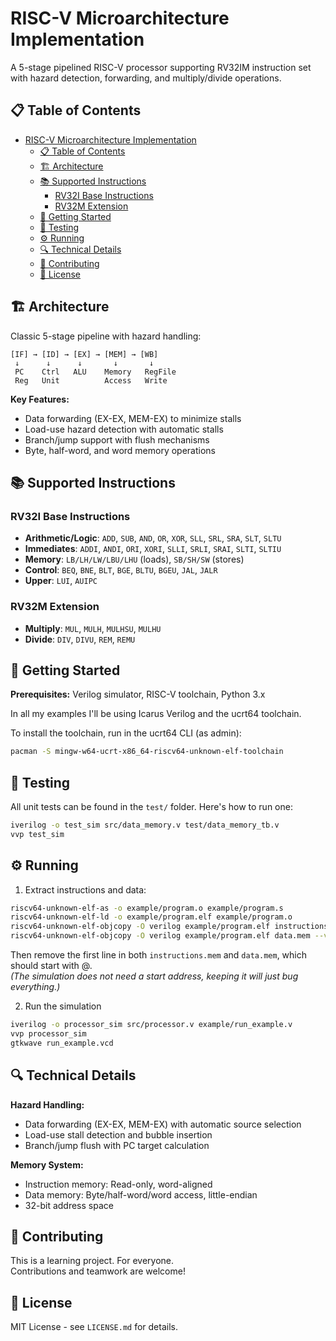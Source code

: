 # RISC-V Microarchitecture Implementation

A 5-stage pipelined RISC-V processor supporting RV32IM instruction set with hazard detection, forwarding, and multiply/divide operations.

## 📋 Table of Contents

- [RISC-V Microarchitecture Implementation](#risc-v-microarchitecture-implementation)
  - [📋 Table of Contents](#-table-of-contents)
  - [🏗️ Architecture](#️-architecture)
  - [📚 Supported Instructions](#-supported-instructions)
    - [RV32I Base Instructions](#rv32i-base-instructions)
    - [RV32M Extension](#rv32m-extension)
  - [🚀 Getting Started](#-getting-started)
  - [🧪 Testing](#-testing)
  - [⚙️ Running](#️-running)
  - [🔍 Technical Details](#-technical-details)
  - [🤝 Contributing](#-contributing)
  - [📄 License](#-license)

## 🏗️ Architecture

Classic 5-stage pipeline with hazard handling:

```
[IF] → [ID] → [EX] → [MEM] → [WB]
 ↓      ↓      ↓       ↓       ↓
 PC    Ctrl   ALU    Memory   RegFile
 Reg   Unit          Access   Write
```

**Key Features:**

- Data forwarding (EX-EX, MEM-EX) to minimize stalls
- Load-use hazard detection with automatic stalls
- Branch/jump support with flush mechanisms
- Byte, half-word, and word memory operations

## 📚 Supported Instructions

### RV32I Base Instructions

- **Arithmetic/Logic**: `ADD`, `SUB`, `AND`, `OR`, `XOR`, `SLL`, `SRL`, `SRA`, `SLT`, `SLTU`
- **Immediates**: `ADDI`, `ANDI`, `ORI`, `XORI`, `SLLI`, `SRLI`, `SRAI`, `SLTI`, `SLTIU`
- **Memory**: `LB/LH/LW/LBU/LHU` (loads), `SB/SH/SW` (stores)
- **Control**: `BEQ`, `BNE`, `BLT`, `BGE`, `BLTU`, `BGEU`, `JAL`, `JALR`
- **Upper**: `LUI`, `AUIPC`

### RV32M Extension

- **Multiply**: `MUL`, `MULH`, `MULHSU`, `MULHU`
- **Divide**: `DIV`, `DIVU`, `REM`, `REMU`

## 🚀 Getting Started

**Prerequisites:** Verilog simulator, RISC-V toolchain, Python 3.x

In all my examples I'll be using Icarus Verilog and the ucrt64 toolchain.

To install the toolchain, run in the ucrt64 CLI (as admin):

```bash
pacman -S mingw-w64-ucrt-x86_64-riscv64-unknown-elf-toolchain
```

## 🧪 Testing

All unit tests can be found in the `test/` folder.
Here's how to run one:

```bash
iverilog -o test_sim src/data_memory.v test/data_memory_tb.v
vvp test_sim
```

## ⚙️ Running

1. Extract instructions and data:

```bash
riscv64-unknown-elf-as -o example/program.o example/program.s
riscv64-unknown-elf-ld -o example/program.elf example/program.o
riscv64-unknown-elf-objcopy -O verilog example/program.elf instructions.mem --verilog-data-width 4 --only-section=.text
riscv64-unknown-elf-objcopy -O verilog example/program.elf data.mem --verilog-data-width 1 --only-section=.data
```

Then remove the first line in both `instructions.mem` and `data.mem`, which should start with @.  
*(The simulation does not need a start address, keeping it will just bug everything.)*  

2. Run the simulation

```bash
iverilog -o processor_sim src/processor.v example/run_example.v
vvp processor_sim
gtkwave run_example.vcd
```

## 🔍 Technical Details

**Hazard Handling:**

- Data forwarding (EX-EX, MEM-EX) with automatic source selection
- Load-use stall detection and bubble insertion
- Branch/jump flush with PC target calculation

**Memory System:**

- Instruction memory: Read-only, word-aligned
- Data memory: Byte/half-word/word access, little-endian
- 32-bit address space

## 🤝 Contributing

This is a learning project. For everyone.  
Contributions and teamwork are welcome!  

## 📄 License

MIT License - see `LICENSE.md` for details.
